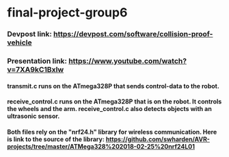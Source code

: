 # final-project-group6

### Devpost link: https://devpost.com/software/collision-proof-vehicle
### Presentation link: https://www.youtube.com/watch?v=7XA9kC1BxIw

#### transmit.c runs on the ATmega328P that sends control-data to the robot.  
#### receive_control.c runs on the ATmega328P that is on the robot. It controls the wheels and the arm.  receive_control.c also detects objects with an ultrasonic sensor.

#### Both files rely on the "nrf24.h" library for wireless communication. Here is link to the source of the library: https://github.com/swharden/AVR-projects/tree/master/ATMega328%202018-02-25%20nrf24L01
